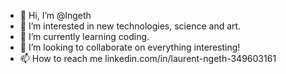 - 👋 Hi, I’m @lngeth
- 👀 I’m interested in new technologies, science and art.
- 🌱 I’m currently learning coding.
- 💞️ I’m looking to collaborate on everything interesting!
- 📫 How to reach me linkedin.com/in/laurent-ngeth-349603161

<!---
lngeth/lngeth is a ✨ special ✨ repository because its `README.md` (this file) appears on your GitHub profile.
You can click the Preview link to take a look at your changes.
--->
